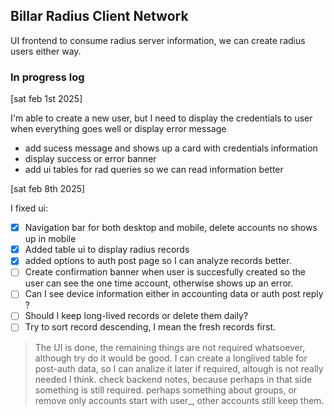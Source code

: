 ## Billar Radius Client Network

UI frontend to consume radius server information, we can create radius users either way.

### In progress log

[sat feb 1st 2025]

I'm able to create a new user, but I need to display the credentials to user when everything goes well or display error message

- add sucess message and shows up a card with credentials information
- display success or error banner
- add ui tables for rad queries so we can read information better 

[sat feb 8th 2025]

I fixed ui:

- [x] Navigation bar for both desktop and mobile, delete accounts no shows up in mobile
- [x] Added table ui to display radius records
- [x] added options to auth post page so I can analyze records better.
- [ ] Create confirmation banner when user is succesfully created so the user can see the one time account, otherwise shows up an error.
- [ ] Can I see device information either in accounting data or auth post reply ?
- [ ] Should I keep long-lived records or delete them daily?
- [ ] Try to sort record descending, I mean the fresh records first.

> The UI is done, the remaining things are not required whatsoever, although try do it would be good.
> I can create a longlived table for post-auth data, so I can analize it later if required, altough is not really needed I think.
> check backend notes, because perhaps in that side something is still required. perhaps something about groups, or remove only accounts start with user_, other accounts still keep them.